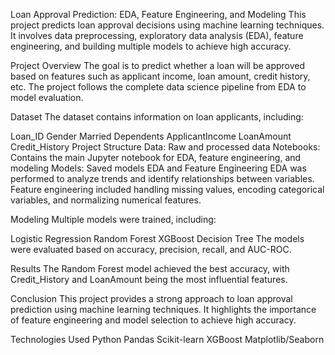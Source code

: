 Loan Approval Prediction: EDA, Feature Engineering, and Modeling
This project predicts loan approval decisions using machine learning techniques. It involves data preprocessing, exploratory data analysis (EDA), feature engineering, and building multiple models to achieve high accuracy.

Project Overview
The goal is to predict whether a loan will be approved based on features such as applicant income, loan amount, credit history, etc. The project follows the complete data science pipeline from EDA to model evaluation.

Dataset
The dataset contains information on loan applicants, including:

Loan_ID
Gender
Married
Dependents
ApplicantIncome
LoanAmount
Credit_History
Project Structure
Data: Raw and processed data
Notebooks: Contains the main Jupyter notebook for EDA, feature engineering, and modeling
Models: Saved models
EDA and Feature Engineering
EDA was performed to analyze trends and identify relationships between variables. Feature engineering included handling missing values, encoding categorical variables, and normalizing numerical features.

Modeling
Multiple models were trained, including:

Logistic Regression
Random Forest
XGBoost
Decision Tree
The models were evaluated based on accuracy, precision, recall, and AUC-ROC.

Results
The Random Forest model achieved the best accuracy, with Credit_History and LoanAmount being the most influential features.

Conclusion
This project provides a strong approach to loan approval prediction using machine learning techniques. It highlights the importance of feature engineering and model selection to achieve high accuracy.

Technologies Used
Python
Pandas
Scikit-learn
XGBoost
Matplotlib/Seaborn
